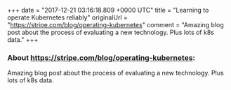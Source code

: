 +++
date = "2017-12-21 03:16:18.809 +0000 UTC"
title = "Learning to operate Kubernetes reliably"
originalUrl = "https://stripe.com/blog/operating-kubernetes"
comment = "Amazing blog post about the process of evaluating a new technology. Plus lots of k8s data."
+++

### About https://stripe.com/blog/operating-kubernetes:

Amazing blog post about the process of evaluating a new technology. Plus lots of k8s data.
